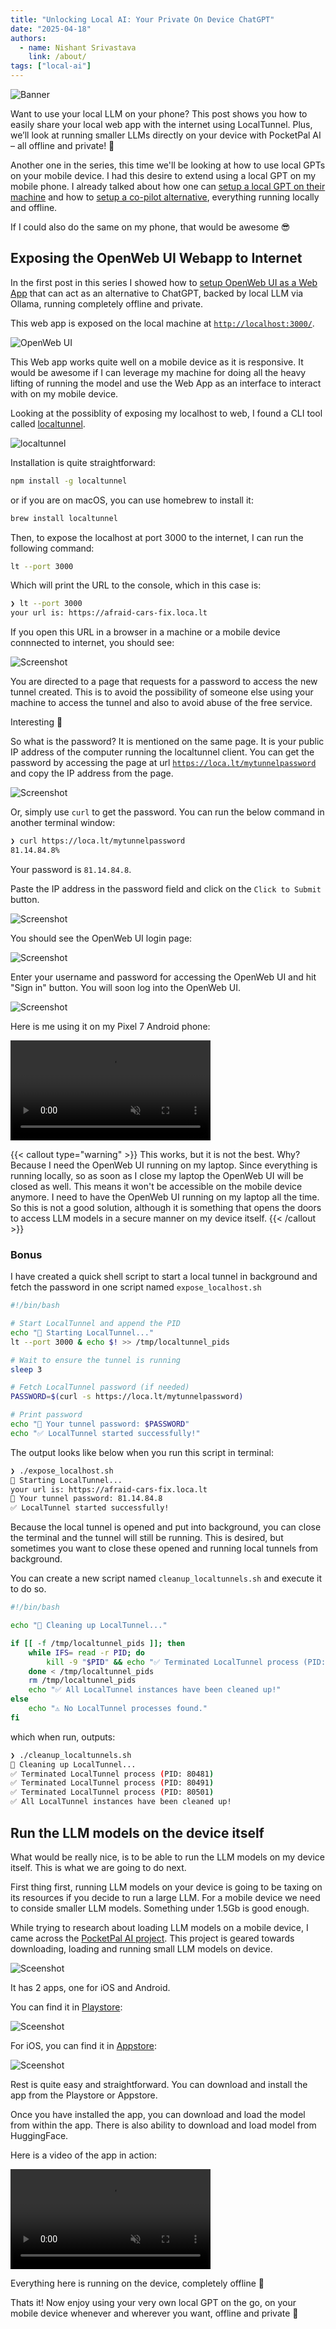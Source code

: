 ```yaml
---
title: "Unlocking Local AI: Your Private On Device ChatGPT"
date: "2025-04-18"
authors:
  - name: Nishant Srivastava
    link: /about/
tags: ["local-ai"]
---
```


![Banner](banner.png)

<!--Short abstract goes here-->

Want to use your local LLM on your phone? This post shows you how to easily share your local web app with the internet using LocalTunnel. Plus, we’ll look at running smaller LLMs directly on your device with PocketPal AI – all offline and private! 🎉

<!--more-->

Another one in the series, this time we'll be looking at how to use local GPTs on your mobile device. I had this desire to extend using a local GPT on my mobile phone. I already talked about how one can [setup a local GPT on their machine](/blog/llm/local-gpts-off-the-grid-on-your-machine/) and how to [setup a co-pilot alternative](/blog/llm/local-copilot-your-own-off-the-grid-and-local-code-assistant/), everything running locally and offline.

If I could also do the same on my phone, that would be awesome 😎

## Exposing the OpenWeb UI Webapp to Internet

In the first post in this series I showed how to [setup OpenWeb UI as a Web App](/blog/llm/local-gpts-off-the-grid-on-your-machine/) that can act as an alternative to ChatGPT, backed by local LLM via Ollama, running completely offline and private.

This web app is exposed on the local machine at [`http://localhost:3000/`](http://localhost:3000/).

![OpenWeb UI](sc_1.png)

This Web app works quite well on a mobile device as it is responsive. It would be awesome if I can leverage my machine for doing all the heavy lifting of running the model and use the Web App as an interface to interact with on my mobile device.

Looking at the possiblity of exposing my localhost to web, I found a CLI tool called [localtunnel](https://github.com/localtunnel/localtunnel).

![localtunnel](sc_2.png)

Installation is quite straightforward:

```sh
npm install -g localtunnel
```

or if you are on macOS, you can use homebrew to install it:

```sh
brew install localtunnel
```

Then, to expose the localhost at port 3000 to the internet, I can run the following command:

```sh
lt --port 3000
```

Which will print the URL to the console, which in this case is:

```sh
❯ lt --port 3000
your url is: https://afraid-cars-fix.loca.lt
```

If you open this URL in a browser in a machine or a mobile device connnected to internet, you should see:

![Screenshot](sc_3.png)

You are directed to a page that requests for a password to access the new tunnel created. This is to avoid the possibility of someone else using your machine to access the tunnel and also to avoid abuse of the free service.

<!-- If you want to use the tunnel in a machine that is not connected to internet, you can use the `--local` flag to create a local tunnel. -->

Interesting 🤔

So what is the password? It is mentioned on the same page. It is your public IP address of the computer running the localtunnel client. You can get the password by accessing the page at url [`https://loca.lt/mytunnelpassword`](https://loca.lt/mytunnelpassword) and copy the IP address from the page.

![Screenshot](sc_4.png)

Or, simply use `curl` to get the password. You can run the below command in another terminal window:

```sh
❯ curl https://loca.lt/mytunnelpassword
81.14.84.8%
```

Your password is `81.14.84.8`.

Paste the IP address in the password field and click on the `Click to Submit` button.

![Screenshot](sc_5.png)

You should see the OpenWeb UI login page:

![Screenshot](sc_6.png)

Enter your username and password for accessing the OpenWeb UI and hit "Sign in" button. You will soon log into the OpenWeb UI.

![Screenshot](sc_7.png)

Here is me using it on my Pixel 7 Android phone:

<video controls autoplay muted width=320 src="video_1.mp4" controls></video>

{{< callout type="warning" >}}
This works, but it is not the best. Why? Because I need the OpenWeb UI running on my laptop. Since everything is running locally, so as soon as I close my laptop the OpenWeb UI will be closed as well. This means it won't be accessible on the mobile device anymore. I need to have the OpenWeb UI running on my laptop all the time. So this is not a good solution, although it is something that opens the doors to access LLM models in a secure manner on my device itself.
{{< /callout >}}

### Bonus

I have created a quick shell script to start a local tunnel in background and fetch the password in one script named `expose_localhost.sh`

```sh {filename="expose_localhost.sh"}
#!/bin/bash

# Start LocalTunnel and append the PID
echo "🚀 Starting LocalTunnel..."
lt --port 3000 & echo $! >> /tmp/localtunnel_pids

# Wait to ensure the tunnel is running
sleep 3

# Fetch LocalTunnel password (if needed)
PASSWORD=$(curl -s https://loca.lt/mytunnelpassword)

# Print password
echo "🔐 Your tunnel password: $PASSWORD"
echo "✅ LocalTunnel started successfully!"
```

The output looks like below when you run this script in terminal:

```sh
❯ ./expose_localhost.sh
🚀 Starting LocalTunnel...
your url is: https://afraid-cars-fix.loca.lt
🔐 Your tunnel password: 81.14.84.8
✅ LocalTunnel started successfully!
```

Because the local tunnel is opened and put into background, you can close the terminal and the tunnel will still be running. This is desired, but sometimes you want to close these opened and running local tunnels from background.

You can create a new script named `cleanup_localtunnels.sh` and execute it to do so.

```sh {filename="cleanup_localtunnels.sh"}
#!/bin/bash

echo "🛑 Cleaning up LocalTunnel..."

if [[ -f /tmp/localtunnel_pids ]]; then
    while IFS= read -r PID; do
        kill -9 "$PID" && echo "✅ Terminated LocalTunnel process (PID: $PID)"
    done < /tmp/localtunnel_pids
    rm /tmp/localtunnel_pids
    echo "✅ All LocalTunnel instances have been cleaned up!"
else
    echo "⚠️ No LocalTunnel processes found."
fi
```

which when run, outputs:

```sh
❯ ./cleanup_localtunnels.sh
🛑 Cleaning up LocalTunnel...
✅ Terminated LocalTunnel process (PID: 80481)
✅ Terminated LocalTunnel process (PID: 80491)
✅ Terminated LocalTunnel process (PID: 80501)
✅ All LocalTunnel instances have been cleaned up!
```

## Run the LLM models on the device itself

What would be really nice, is to be able to run the LLM models on my device itself. This is what we are going to do next.

First thing first, running LLM models on your device is going to be taxing on its resources if you decide to run a large LLM. For a mobile device we need to conside smaller LLM models. Something under 1.5Gb is good enough.

While trying to research about loading LLM models on a mobile device, I came across the [PocketPal AI project](https://github.com/a-ghorbani/pocketpal-ai). This project is geared towards downloading, loading and running small LLM models on device.

![Sceenshot](sc_8.png)

It has 2 apps, one for iOS and Android.

You can find it in [Playstore](https://play.google.com/store/apps/details?id=com.pocketpalai):

![Sceenshot](sc_9.png)

For iOS, you can find it in [Appstore](https://apps.apple.com/us/app/pocketpal-ai/id6502579498):

![Sceenshot](sc_10.png)

Rest is quite easy and straightforward. You can download and install the app from the Playstore or Appstore.

Once you have installed the app, you can download and load the model from within the app. There is also ability to download and load model from HuggingFace.

Here is a video of the app in action:

<video controls autoplay muted width=320 src="video_2.mp4" controls></video>

Everything here is running on the device, completely offline 🚀

Thats it! Now enjoy using your very own local GPT on the go, on your mobile device whenever and wherever you want, offline and private 🎉
